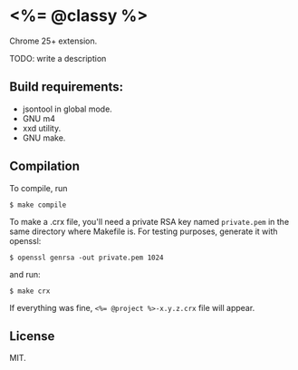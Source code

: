 # <%= @classy %>

Chrome 25+ extension.

TODO: write a description

## Build requirements:

* jsontool in global mode.
* GNU m4
* xxd utility.
* GNU make.

## Compilation

To compile, run

    $ make compile

To make a .crx file, you'll need a private RSA key named `private.pem`
in the same directory where Makefile is. For testing purposes, generate
it with openssl:

    $ openssl genrsa -out private.pem 1024

and run:

    $ make crx

If everything was fine, `<%= @project %>-x.y.z.crx` file will
appear.

## License

MIT.
